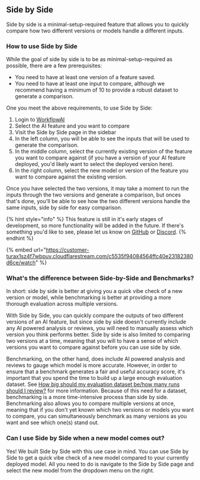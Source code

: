 ## Side by Side

Side by side is a minimal-setup-required feature that allows you to quickly compare how two different versions or models handle a different inputs.

### How to use Side by Side

While the goal of side by side is to be as minimal-setup-required as possible, there are a few prerequisites:
- You need to have at least one version of a feature saved.
- You need to have at least one input to compare, although we recommend having a minimum of 10 to provide a robust dataset to generate a comparison.

One you meet the above requirements, to use Side by Side:

1. Login to [WorkflowAI](https://workflowai.com/)
2. Select the AI feature and you want to compare
3. Visit the Side by Side page in the sidebar
4. In the left column, you will be able to see the inputs that will be used to generate the comparison. 
5. In the middle column, select the currently existing version of the feature you want to compare against (if you have a version of your AI feature deployed, you'd likely want to select the deployed version here).
6. In the right column, select the new model or version of the feature you want to compare against the existing version. 

Once you have selected the two versions, it may take a moment to run the inputs through the two versions and generate a comparison, but onces that's done, you'll be able to see how the two different versions handle the same inputs, side by side for easy comparison. 

{% hint style="info" %}
This feature is still in it's early stages of development, so more functionality will be added in the future. If there's something you'd like to see, please let us know on [GitHub](https://github.com/workflowai/workflowai/discussions) or [Discord](https://discord.gg/jSahs44g).
{% endhint %}

{% embed url="https://customer-turax1sz4f7wbpuv.cloudflarestream.com/c5535f94084564ffc40e23182380d6ce/watch" %}

### What's the difference between Side-by-Side and Benchmarks?

In short: side by side is better at giving you a quick vibe check of a new version or model, while benchmarking is better at providing a more thorough evaluation across multiple versions.

With Side by Side, you can quickly compare the outputs of two different versions of an AI feature, but since side by side doesn't currently include any AI powered analysis or reviews, you will need to manually assess which version you think performs better. Side by side is also limited to comparing two versions at a time, meaning that you will to have a sense of which versions you want to compare against before you can use side by side.

Benchmarking, on the other hand, does include AI powered analysis and reviews to gauge which model is more accurate. However, in order to ensure that a benchmark generates a fair and useful accuracy score, it's important that you spend the time to build up a large enough evaluation dataset. See [How big should my evaluation dataset be/how many runs should I review?](#how-big-should-my-evaluation-dataset-behow-many-runs-should-i-review) for more information. Because of this need for a dataset, benchmarking is a more time-intensive process than side by side. Benchmarking also allows you to compare multiple versions at once, meaning that if you don't yet known which two versions or models you want to compare, you can simultaneously benchmark as many versions as you want and see which one(s) stand out. 

### Can I use Side by Side when a new model comes out?

Yes! We built Side by Side with this use case in mind. You can use Side by Side to get a quick vibe check of a new model compared to your currently deployed model. All you need to do is navigate to the Side by Side page and select the new model from the dropdown menu on the right. 
